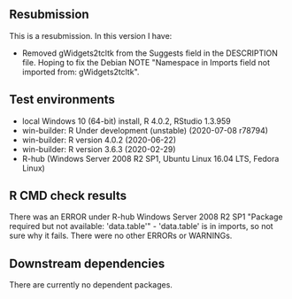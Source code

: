 ## Resubmission
This is a resubmission. In this version I have:

* Removed gWidgets2tcltk from the Suggests field in the DESCRIPTION file. Hoping to fix the Debian NOTE "Namespace in Imports field not imported from: gWidgets2tcltk".

## Test environments
* local Windows 10 (64-bit) install, R 4.0.2, RStudio 1.3.959
* win-builder: R Under development (unstable) (2020-07-08 r78794)
* win-builder: R version 4.0.2 (2020-06-22)
* win-builder: R version 3.6.3 (2020-02-29)
* R-hub (Windows Server 2008 R2 SP1, Ubuntu Linux 16.04 LTS, Fedora Linux)

## R CMD check results
There was an ERROR under R-hub Windows Server 2008 R2 SP1 "Package required but not available: 'data.table'" - 'data.table' is in imports, so not sure why it fails.
There were no other ERRORs or WARNINGs.

## Downstream dependencies
There are currently no dependent packages.

